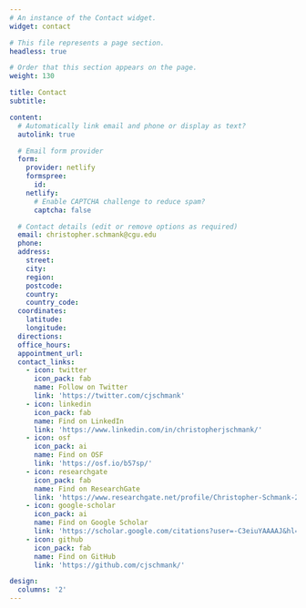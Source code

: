 ```yaml
---
# An instance of the Contact widget.
widget: contact

# This file represents a page section.
headless: true

# Order that this section appears on the page.
weight: 130

title: Contact
subtitle:

content:
  # Automatically link email and phone or display as text?
  autolink: true

  # Email form provider
  form:
    provider: netlify
    formspree:
      id:
    netlify:
      # Enable CAPTCHA challenge to reduce spam?
      captcha: false

  # Contact details (edit or remove options as required)
  email: christopher.schmank@cgu.edu
  phone:
  address:
    street: 
    city: 
    region: 
    postcode: 
    country: 
    country_code: 
  coordinates:
    latitude: 
    longitude:
  directions: 
  office_hours:
  appointment_url:
  contact_links:
    - icon: twitter
      icon_pack: fab
      name: Follow on Twitter 
      link: 'https://twitter.com/cjschmank'
    - icon: linkedin
      icon_pack: fab
      name: Find on LinkedIn
      link: 'https://www.linkedin.com/in/christopherjschmank/'
    - icon: osf
      icon_pack: ai
      name: Find on OSF 
      link: 'https://osf.io/b57sp/'
    - icon: researchgate
      icon_pack: fab
      name: Find on ResearchGate
      link: 'https://www.researchgate.net/profile/Christopher-Schmank-2'
    - icon: google-scholar
      icon_pack: ai
      name: Find on Google Scholar 
      link: 'https://scholar.google.com/citations?user=-C3eiuYAAAAJ&hl=en'
    - icon: github
      icon_pack: fab
      name: Find on GitHub
      link: 'https://github.com/cjschmank/'

design:
  columns: '2'
---
```

